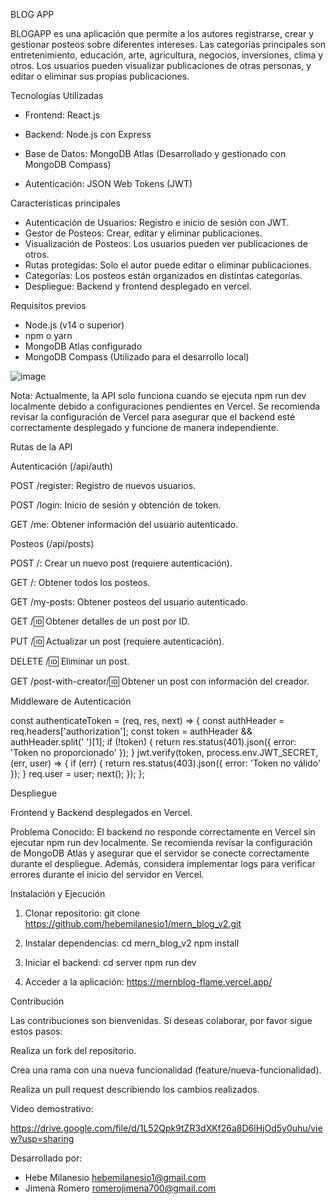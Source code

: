 BLOG APP

BLOGAPP es una aplicación que permite a los autores registrarse, crear y gestionar posteos sobre diferentes intereses. Las categorías principales son entretenimiento, educación, arte, agricultura, negocios, inversiones, clima y otros. 
Los usuarios pueden visualizar publicaciones de otras personas, y editar o eliminar sus propias publicaciones.

Tecnologías Utilizadas

* Frontend: React.js

* Backend: Node.js con Express

* Base de Datos: MongoDB Atlas (Desarrollado y gestionado con MongoDB Compass)

* Autenticación: JSON Web Tokens (JWT)

Características principales

* Autenticación de Usuarios: Registro e inicio de sesión con JWT.
* Gestor de Posteos: Crear, editar y eliminar publicaciones.
* Visualización de Posteos: Los usuarios pueden ver publicaciones de otros.
* Rutas protegidas: Solo el autor puede editar o eliminar publicaciones.
* Categorías: Los posteos están organizados en distintas categorías.
* Despliegue: Backend y frontend desplegado en vercel.

Requisitos previos

* Node.js (v14 o superior)
* npm o yarn
* MongoDB Atlas configurado
* MongoDB Compass (Utilizado para el desarrollo local)

![image](https://github.com/user-attachments/assets/b2a12e76-a754-4600-be7a-90050bce69ec)

Nota: Actualmente, la API solo funciona cuando se ejecuta npm run dev localmente debido a configuraciones pendientes en Vercel. Se recomienda revisar la configuración de Vercel para asegurar que el backend esté correctamente desplegado y funcione de manera independiente.

Rutas de la API

Autenticación (/api/auth)

POST /register: Registro de nuevos usuarios.

POST /login: Inicio de sesión y obtención de token.

GET /me: Obtener información del usuario autenticado.

Posteos (/api/posts)

POST /: Crear un nuevo post (requiere autenticación).

GET /: Obtener todos los posteos.

GET /my-posts: Obtener posteos del usuario autenticado.

GET /:id: Obtener detalles de un post por ID.

PUT /:id: Actualizar un post (requiere autenticación).

DELETE /:id: Eliminar un post.

GET /post-with-creator/:id: Obtener un post con información del creador.


Middleware de Autenticación

const authenticateToken = (req, res, next) => {
    const authHeader = req.headers['authorization'];
    const token = authHeader && authHeader.split(' ')[1];
    if (!token) {
        return res.status(401).json({ error: 'Token no proporcionado' });
    }
    jwt.verify(token, process.env.JWT_SECRET, (err, user) => {
        if (err) {
            return res.status(403).json({ error: 'Token no válido' });
        }
        req.user = user;
        next();
    });
};


Despliegue

Frontend y Backend desplegados en Vercel.

Problema Conocido: El backend no responde correctamente en Vercel sin ejecutar npm run dev localmente. Se recomienda revisar la configuración de MongoDB Atlas y asegurar que el servidor se conecte correctamente durante el despliegue. Además, considera implementar logs para verificar errores durante el inicio del servidor en Vercel.

Instalación y Ejecución

1. Clonar repositorio: 
git clone https://github.com/hebemilanesio1/mern_blog_v2.git

2. Instalar dependencias: 
cd mern_blog_v2
npm install

3. Iniciar el backend:
cd server
npm run dev

4. Acceder a la aplicación:
https://mernblog-flame.vercel.app/


Contribución

Las contribuciones son bienvenidas. Si deseas colaborar, por favor sigue estos pasos:

Realiza un fork del repositorio.

Crea una rama con una nueva funcionalidad (feature/nueva-funcionalidad).

Realiza un pull request describiendo los cambios realizados.


Video demostrativo:

https://drive.google.com/file/d/1L52Qpk9tZR3dXKf26a8D6lHjOd5y0uhu/view?usp=sharing

Desarrollado por: 

* Hebe Milanesio   hebemilanesio1@gmail.com
* Jimena Romero    romerojimena700@gmail.com


